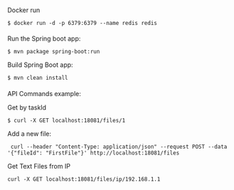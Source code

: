 ####
Docker run
```
$ docker run -d -p 6379:6379 --name redis redis
```

####
Run the Spring boot app:
```
$ mvn package spring-boot:run
```

Build Spring Boot app:
```
$ mvn clean install
```

####
API Commands example:

Get by taskId
```
$ curl -X GET localhost:18081/files/1
```

Add a new file:
```
 curl --header "Content-Type: application/json" --request POST --data '{"fileId": "FirstFile"}' http://localhost:18081/files
```

Get Text Files from IP
```
curl -X GET localhost:18081/files/ip/192.168.1.1
```
